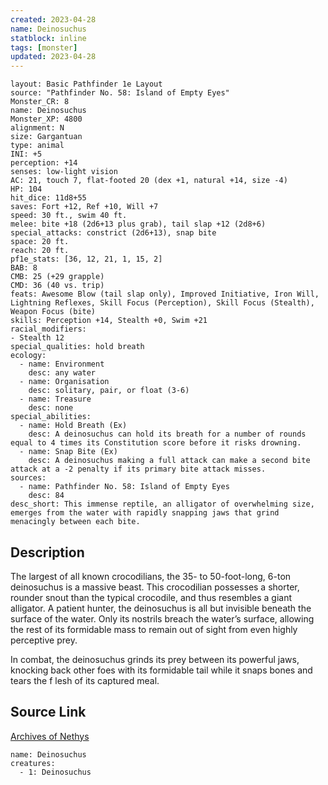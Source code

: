 ```yaml
---
created: 2023-04-28
name: Deinosuchus
statblock: inline
tags: [monster]
updated: 2023-04-28
---
```

```statblock
layout: Basic Pathfinder 1e Layout
source: "Pathfinder No. 58: Island of Empty Eyes"
Monster_CR: 8
name: Deinosuchus
Monster_XP: 4800
alignment: N
size: Gargantuan
type: animal
INI: +5
perception: +14
senses: low-light vision
AC: 21, touch 7, flat-footed 20 (dex +1, natural +14, size -4)
HP: 104
hit_dice: 11d8+55
saves: Fort +12, Ref +10, Will +7
speed: 30 ft., swim 40 ft.
melee: bite +18 (2d6+13 plus grab), tail slap +12 (2d8+6)
special_attacks: constrict (2d6+13), snap bite
space: 20 ft.
reach: 20 ft.
pf1e_stats: [36, 12, 21, 1, 15, 2]
BAB: 8
CMB: 25 (+29 grapple)
CMD: 36 (40 vs. trip)
feats: Awesome Blow (tail slap only), Improved Initiative, Iron Will, Lightning Reflexes, Skill Focus (Perception), Skill Focus (Stealth), Weapon Focus (bite)
skills: Perception +14, Stealth +0, Swim +21
racial_modifiers:
- Stealth 12
special_qualities: hold breath
ecology:
  - name: Environment
    desc: any water
  - name: Organisation
    desc: solitary, pair, or float (3-6)
  - name: Treasure
    desc: none
special_abilities:
  - name: Hold Breath (Ex)
    desc: A deinosuchus can hold its breath for a number of rounds equal to 4 times its Constitution score before it risks drowning.
  - name: Snap Bite (Ex)
    desc: A deinosuchus making a full attack can make a second bite attack at a -2 penalty if its primary bite attack misses.
sources:
  - name: Pathfinder No. 58: Island of Empty Eyes
    desc: 84
desc_short: This immense reptile, an alligator of overwhelming size, emerges from the water with rapidly snapping jaws that grind menacingly between each bite.
```
## Description
The largest of all known crocodilians, the 35- to 50-foot-long, 6-ton deinosuchus is a massive beast. This crocodilian possesses a shorter, rounder snout than the typical crocodile, and thus resembles a giant alligator. A patient hunter, the deinosuchus is all but invisible beneath the surface of the water. Only its nostrils breach the water’s surface, allowing the rest of its formidable mass to remain out of sight from even highly perceptive prey.

In combat, the deinosuchus grinds its prey between its powerful jaws, knocking back other foes with its formidable tail while it snaps bones and tears the f lesh of its captured meal.
## Source Link
[Archives of Nethys](https://aonprd.com/MonsterDisplay.aspx?ItemName=Deinosuchus)
```encounter-table
name: Deinosuchus
creatures:
  - 1: Deinosuchus
```
